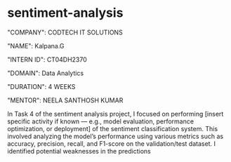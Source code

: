 # sentiment-analysis

"COMPANY": CODTECH IT SOLUTIONS

"NAME": Kalpana.G

"INTERN ID": CT04DH2370

"DOMAIN": Data Analytics

"DURATION": 4 WEEKS

"MENTOR": NEELA SANTHOSH KUMAR

In Task 4 of the sentiment analysis project, I focused on performing [insert specific activity if known — e.g., model evaluation, performance optimization, or deployment] of the sentiment classification system. This involved analyzing the model’s performance using various metrics such as accuracy, precision, recall, and F1-score on the validation/test dataset. I identified potential weaknesses in the predictions 
